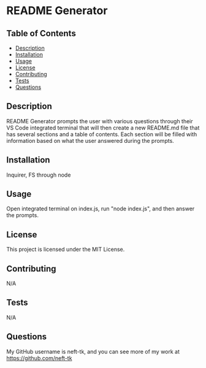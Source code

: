 # README Generator


## Table of Contents
* [Description](#description)
* [Installation](#installation)
* [Usage](#usage)
* [License](#license)
* [Contributing](#contributing)
* [Tests](#tests)
* [Questions](#questions)


## Description <a name="description"></a>
README Generator prompts the user with various questions through their VS Code integrated terminal that will then create a new README.md file that has several sections and a table of contents. Each section will be filled with information based on what the user answered during the prompts.

## Installation <a name="installation"></a>
Inquirer, FS through node

## Usage <a name="usage"></a>
Open integrated terminal on index.js, run "node index.js", and then answer the prompts.

## License <a name="license"></a>
This project is licensed under the MIT License.

## Contributing <a name="contributing"></a>
N/A

## Tests <a name="tests"></a>
N/A

## Questions <a name="questions"></a>
My GitHub username is neft-tk, and you can see more of my work at https://github.com/neft-tk 
